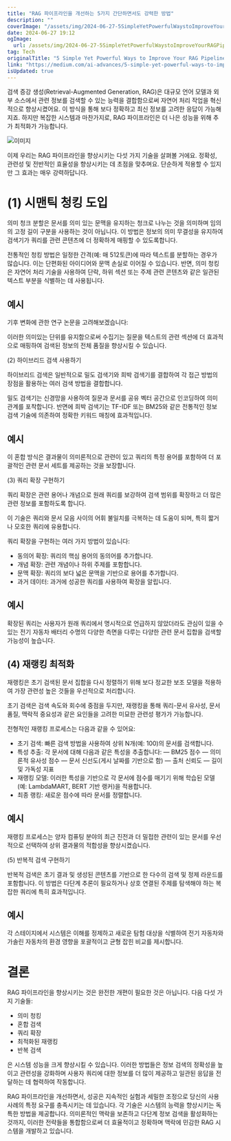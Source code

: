 ```yaml
---
title: "RAG 파이프라인을 개선하는 5가지 간단하면서도 강력한 방법"
description: ""
coverImage: "/assets/img/2024-06-27-5SimpleYetPowerfulWaystoImproveYourRAGPipeline_0.png"
date: 2024-06-27 19:12
ogImage:
  url: /assets/img/2024-06-27-5SimpleYetPowerfulWaystoImproveYourRAGPipeline_0.png
tag: Tech
originalTitle: "5 Simple Yet Powerful Ways to Improve Your RAG Pipeline"
link: "https://medium.com/ai-advances/5-simple-yet-powerful-ways-to-improve-your-rag-pipeline-2579b8ad1444"
isUpdated: true
---
```


검색 증강 생성(Retrieval-Augmented Generation, RAG)은 대규모 언어 모델과 외부 소스에서 관련 정보를 검색할 수 있는 능력을 결합함으로써 자연어 처리 작업을 혁신적으로 향상시켰어요. 이 방식을 통해 보다 정확하고 최신 정보를 고려한 응답이 가능해지죠. 하지만 복잡한 시스템과 마찬가지로, RAG 파이프라인은 더 나은 성능을 위해 추가 최적화가 가능합니다.

![이미지](/assets/img/2024-06-27-5SimpleYetPowerfulWaystoImproveYourRAGPipeline_0.png)

이제 우리는 RAG 파이프라인을 향상시키는 다섯 가지 기술을 살펴볼 거에요. 정확성, 관련성 및 전반적인 효율성을 향상시키는 데 초점을 맞추며요. 단순하게 적용할 수 있지만 그 효과는 매우 강력하답니다.

# (1) 시맨틱 청킹 도입

<div class="content-ad"></div>

의미 청크 분할은 문서를 의미 있는 문맥을 유지하는 청크로 나누는 것을 의미하며 임의의 고정 길이 구분을 사용하는 것이 아닙니다. 이 방법은 정보의 의미 무결성을 유지하여 검색기가 쿼리를 관련 콘텐츠에 더 정확하게 매핑할 수 있도록합니다.

전통적인 청킹 방법은 일정한 간격(예: 매 512토큰)에 따라 텍스트를 분할하는 경우가 많습니다. 이는 단편화된 아이디어와 문맥 손실로 이어질 수 있습니다. 반면, 의미 청킹은 자연어 처리 기술을 사용하여 단락, 하위 섹션 또는 주제 관련 콘텐츠와 같은 일관된 텍스트 부분을 식별하는 데 사용됩니다.

## 예시

기후 변화에 관한 연구 논문을 고려해보겠습니다:

<div class="content-ad"></div>

이러한 의미있는 단위를 유지함으로써 수집기는 질문을 텍스트의 관련 섹션에 더 효과적으로 매핑하여 검색된 정보의 전체 품질을 향상시킬 수 있습니다.

(2) 하이브리드 검색 사용하기

하이브리드 검색은 일반적으로 밀도 검색기와 희박 검색기를 결합하여 각 접근 방법의 장점을 활용하는 여러 검색 방법을 결합합니다.

밀도 검색기는 신경망을 사용하여 질문과 문서를 공유 벡터 공간으로 인코딩하여 의미 관계를 포착합니다. 반면에 희박 검색기는 TF-IDF 또는 BM25와 같은 전통적인 정보 검색 기술에 의존하여 정확한 키워드 매칭에 효과적입니다.

<div class="content-ad"></div>

## 예시

이 혼합 방식은 결과물이 의미론적으로 관련이 있고 쿼리의 특정 용어를 포함하여 더 포괄적인 관련 문서 세트를 제공하는 것을 보장합니다.

(3) 쿼리 확장 구현하기

쿼리 확장은 관련 용어나 개념으로 원래 쿼리를 보강하여 검색 범위를 확장하고 더 많은 관련 정보를 포함하도록 합니다.

<div class="content-ad"></div>

이 기술은 쿼리와 문서 모음 사이의 어휘 불일치를 극복하는 데 도움이 되며, 특히 짧거나 모호한 쿼리에 유용합니다.

쿼리 확장을 구현하는 여러 가지 방법이 있습니다:

- 동의어 확장: 쿼리의 핵심 용어의 동의어를 추가합니다.
- 개념 확장: 관련 개념이나 하위 주제를 포함합니다.
- 문맥 확장: 쿼리의 보다 넓은 문맥을 기반으로 용어를 추가합니다.
- 과거 데이터: 과거에 성공한 쿼리를 사용하여 확장을 알립니다.

## 예시

<div class="content-ad"></div>

확장된 쿼리는 사용자가 원래 쿼리에서 명시적으로 언급하지 않았더라도 관심이 있을 수 있는 전기 자동차 배터리 수명의 다양한 측면을 다루는 다양한 관련 문서 집합을 검색할 가능성이 높습니다.

## (4) 재랭킹 최적화

재랭킹은 초기 검색된 문서 집합을 다시 정렬하기 위해 보다 정교한 보조 모델을 적용하여 가장 관련성 높은 것들을 우선적으로 처리합니다.

초기 검색은 검색 속도와 회수에 중점을 두지만, 재랭킹을 통해 쿼리-문서 유사성, 문서 품질, 맥락적 중요성과 같은 요인들을 고려한 미묘한 관련성 평가가 가능합니다.

<div class="content-ad"></div>

전형적인 재랭킹 프로세스는 다음과 같을 수 있어요:

- 초기 검색: 빠른 검색 방법을 사용하여 상위 N개(예: 100)의 문서를 검색합니다.
- 특성 추출: 각 문서에 대해 다음과 같은 특성을 추출합니다:
  — BM25 점수
  — 의미론적 유사성 점수
  — 문서 신선도(게시 날짜를 기반으로 함)
  — 출처 신뢰도
  — 길이 및 가독성 지표
- 재랭킹 모델: 이러한 특성을 기반으로 각 문서에 점수를 매기기 위해 학습된 모델(예: LambdaMART, BERT 기반 랭커)을 적용합니다.
- 최종 랭킹: 새로운 점수에 따라 문서를 정렬합니다.

## 예시

재랭킹 프로세스는 양자 컴퓨팅 분야의 최근 진전과 더 밀접한 관련이 있는 문서를 우선적으로 선택하여 상위 결과물의 적합성을 향상시켰습니다.

<div class="content-ad"></div>

(5) 반복적 검색 구현하기

반복적 검색은 초기 결과 및 생성된 콘텐츠를 기반으로 한 다수의 검색 및 정제 라운드를 포함합니다. 이 방법은 다단계 추론이 필요하거나 상호 연결된 주제를 탐색해야 하는 복잡한 쿼리에 특히 효과적입니다.

## 예시

각 스테이지에서 시스템은 이해를 정제하고 새로운 탐험 대상을 식별하여 전기 자동차와 가솔린 자동차의 환경 영향을 포괄적이고 균형 잡힌 비교를 제시합니다.

<div class="content-ad"></div>

# 결론

RAG 파이프라인을 향상시키는 것은 완전한 개편이 필요한 것은 아닙니다. 다음 다섯 가지 기술들:

- 의미 청킹
- 혼합 검색
- 쿼리 확장
- 최적화된 재랭킹
- 반복 검색

은 시스템 성능을 크게 향상시킬 수 있습니다. 이러한 방법들은 정보 검색의 정확성을 높이고 관련성을 강화하며 사용자 쿼리에 대한 정보를 더 많이 제공하고 일관된 응답을 전달하는 데 협력하여 작동합니다.

<div class="content-ad"></div>

RAG 파이프라인을 개선하면서, 성공은 지속적인 실험과 세밀한 조정으로 당신의 사용 사례의 특정 요구를 충족시키는 데 있습니다. 각 기술은 시스템의 능력을 향상시키는 독특한 방법을 제공합니다. 의미론적인 맥락을 보존하고 다단계 정보 검색을 활성화하는 것까지, 이러한 전략들을 통합함으로써 더 효율적이고 정확하며 맥락에 민감한 RAG 시스템을 개발하고 있습니다.
